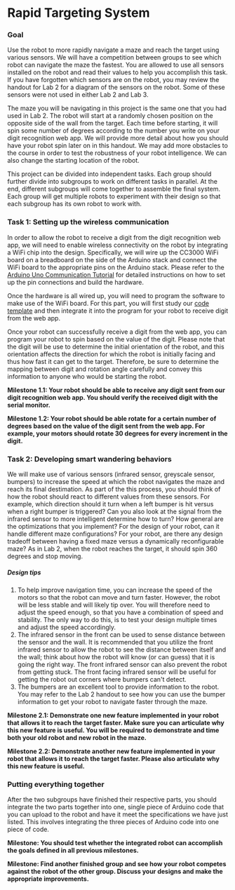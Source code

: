 
# Rapid Targeting System 

### Goal 

Use the robot to more rapidly navigate a maze and reach the target using various sensors. We will have a competition between groups to see which robot can navigate the maze the fastest. You are allowed to use all sensors installed on the robot and read their values to help you accomplish this task. If you have forgotten which sensors are on the robot, you may review the handout for Lab 2 for a diagram of the sensors on the robot. Some of these sensors were not used in either Lab 2 and Lab 3.

The maze you will be navigating in this project is the same one that you had used in Lab 2. The robot will start at a randomly chosen position on the opposite side of the wall from the target. Each time before starting, it will spin some number of degrees according to the number you write on your digit recognition web app. We will provide more detail about how you should have your robot spin later on in this handout. We may add more obstacles to the course in order to test the robustness of your robot intelligence. We can also change the starting location of the robot.

This project can be divided into independent tasks. Each group should further divide into subgroups to work on different tasks in parallel. At the end, different subgroups will come together to assemble the final system. Each group will get multiple robots to experiment with their design so that each subgroup has its own robot to work with.

### Task 1: Setting up the wireless communication

In order to allow the robot to receive a digit from the digit recognition web app, we will need to enable wireless connectivity on the robot by integrating a WiFi chip into the design. Specifically, we will wire up the CC3000 WiFi board on a breadboard on the side of the Arduino stack and connect the WiFi board to the appropriate pins on the Arduino stack. Please refer to the [Arduino Uno Communication Tutorial](../Communication%20Tutorial/Uno) for detailed instructions on how to set up the pin connections and build the hardware.

Once the hardware is all wired up, you will need to program the software to make use of the WiFi board. For this part, you will first study our [code template](../Communication%20Tutorial/Uno#part-2software-setup) and then integrate it into the program for your robot to receive digit from the web app.

Once your robot can successfully receive a digit from the web app, you can program your robot to spin based on the value of the digit. Please note that the digit will be use to determine the initial orientation of the robot, and this orientation affects the direction for which the robot is initially facing and thus how fast it can get to the target. Therefore, be sure to determine the mapping between digit and rotation angle carefully and convey this information to anyone who would be starting the robot.

**Milestone 1.1: Your robot should be able to receive any digit sent from our digit recognition web app. You should verify the received digit with the serial monitor.**

**Milestone 1.2: Your robot should be able rotate for a certain number of degrees based on the value of the digit sent from the web app. For example, your motors should rotate 30 degrees for every increment in the digit.**

### Task 2: Developing smart wandering behaviors

We will make use of various sensors (infrared sensor, greyscale sensor, bumpers) to increase the speed at which the robot navigates the maze and reach its final destimation. As part of the this process, you should think of how the robot should react to different values from these sensors. For example, which direction should it turn when a left bumper is hit versus when a right bumper is triggered? Can you also look at the signal from the infrared sensor to more intelligent determine how to turn? How general are the optimizations that you implement? For the design of your robot, can it handle different maze configurations? For your robot, are there any design tradeoff between having a fixed maze versus a dynamically reconfigurable maze? As in Lab 2, when the robot reaches the target, it should spin 360 degrees and stop moving.

##### Design tips

1. To help improve navigation time, you can increase the speed of the motors so that the robot can move and turn faster. However, the robot will be less stable and will likely tip over. You will therefore need to adjust the speed enough, so that you have a combination of speed and stability. The only way to do this, is to test your design multiple times and adjust the speed accordingly.
2. The infrared sensor in the front can be used to sense distance between the sensor and the wall. It is recommended that you utilize the front infrared sensor to allow the robot to see the distance between itself and the wall; think about how the robot will know (or can guess) that it is going the right way. The front infrared sensor can also prevent the robot from getting stuck. The front facing infrared sensor will be useful for getting the robot out corners where bumpers can't detect.  
3. The bumpers are an excellent tool to provide information to the robot. You may refer to the Lab 2 handout to see how you can use the bumper information to get your robot to navigate faster through the maze.

**Milestone 2.1: Demonstrate one new feature implemented in your robot that allows it to reach the target faster. Make sure you can articulate why this new feature is useful. You will be required to demonstrate and time both your old robot and new robot in the maze.**

**Milestone 2.2: Demonstrate another new feature implemented in your robot that allows it to reach the target faster. Please also articulate why this new feature is useful.**

### Putting everything together

After the two subgroups have finished their respective parts, you should integrate the two parts together into one, single piece of Arduino code that you can upload to the robot and have it meet the specifications we have just listed. This involves integrating the three pieces of Arduino code into one piece of code.

**Milestone: You should test whether the integrated robot can accomplish the goals defined in all previous milestones.**

**Milestone: Find another finished group and see how your robot competes against the robot of the other group. Discuss your designs and make the appropriate improvements.**





